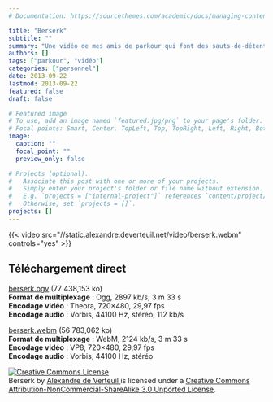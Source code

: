 ```yaml
---
# Documentation: https://sourcethemes.com/academic/docs/managing-content/

title: "Berserk"
subtitle: ""
summary: "Une vidéo de mes amis de parkour qui font des sauts-de-détente–saut-de-bras très larges."
authors: []
tags: ["parkour", "vidéo"]
categories: ["personnel"]
date: 2013-09-22
lastmod: 2013-09-22
featured: false
draft: false

# Featured image
# To use, add an image named `featured.jpg/png` to your page's folder.
# Focal points: Smart, Center, TopLeft, Top, TopRight, Left, Right, BottomLeft, Bottom, BottomRight.
image:
  caption: ""
  focal_point: ""
  preview_only: false

# Projects (optional).
#   Associate this post with one or more of your projects.
#   Simply enter your project's folder or file name without extension.
#   E.g. `projects = ["internal-project"]` references `content/project/deep-learning/index.md`.
#   Otherwise, set `projects = []`.
projects: []
---
```


{{< video src="//static.alexandre.deverteuil.net/video/berserk.webm" controls="yes" >}}

## Téléchargement direct

[berserk.ogv](//static.alexandre.deverteuil.net/video/berserk.ogv) (77&nbsp;438,153&nbsp;ko)  
**Format de multiplexage**&nbsp;: Ogg, 2897&nbsp;kb/s, 3&nbsp;m 33&nbsp;s  
**Encodage vidéo**&nbsp;: Theora, 720×480, 29,97&nbsp;fps  
**Encodage audio**&nbsp;: Vorbis, 44100&nbsp;Hz, stéréo, 112&nbsp;kb/s

[berserk.webm](//static.alexandre.deverteuil.net/video/berserk.webm) (56&nbsp;783,062&nbsp;ko)  
**Format de multiplexage**&nbsp;: WebM, 2124&nbsp;kb/s, 3&nbsp;m 33&nbsp;s  
**Encodage vidéo**&nbsp;: VP8, 720×480, 29,97&nbsp;fps  
**Encodage audio**&nbsp;: Vorbis, 44100&nbsp;Hz, stéréo

<p>
    <a rel="license" href="http://creativecommons.org/licenses/by-nc-sa/3.0/deed.en_US">
        <img alt="Creative Commons License" style="border-width:0" src="http://i.creativecommons.org/l/by-nc-sa/3.0/88x31.png" class="inline" />
    </a><br />
    <span xmlns:dct="http://purl.org/dc/terms/" href="http://purl.org/dc/dcmitype/MovingImage" property="dct:title" rel="dct:type">
        Berserk
    </span>
    by
    <a xmlns:cc="http://creativecommons.org/ns#" href="http://alexandre.deverteuil.net/" property="cc:attributionName" rel="cc:attributionURL">
        Alexandre de Verteuil
    </a>
    is licensed under a
    <a rel="license" href="http://creativecommons.org/licenses/by-nc-sa/3.0/deed.en_US">
        Creative Commons Attribution-NonCommercial-ShareAlike 3.0 Unported License</a>.
</p>
